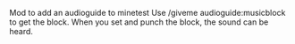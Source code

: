 Mod to add an audioguide to minetest
Use /giveme audioguide:musicblock to get the block.
When you set and punch the block, the sound can be heard.
